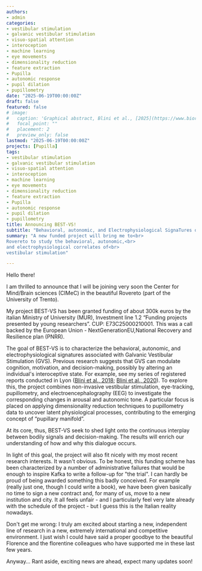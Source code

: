 ```yaml
---
authors:
- admin
categories:
- vestibular stimulation
- galvanic vestibular stimulation
- visuo-spatial attention
- interoception
- machine learning
- eye movements
- dimensionality reduction
- feature extraction
- Pupilla
- autonomic response
- pupil dilation
- pupillometry
date: "2025-06-19T00:00:00Z"
draft: false
featured: false
# image:
#   caption: 'Graphical abstract, Blini et al., [2025](https://www.biorxiv.org/content/10.1101/2023.10.11.561866v1)'
#   focal_point: ""
#   placement: 2
#   preview_only: false
lastmod: "2025-06-19T00:00:00Z"
projects: [Pupilla]
tags:
- vestibular stimulation
- galvanic vestibular stimulation
- visuo-spatial attention
- interoception
- machine learning
- eye movements
- dimensionality reduction
- feature extraction
- Pupilla
- autonomic response
- pupil dilation
- pupillometry
title: Announcing BEST-VS!
subtitle: "Behavioral, autonomic, and Electrophysiological SignaTures of Vestibular Stimulation"
summary: "A new funded project will bring me to<br>
Rovereto to study the behavioral, autonomic,<br>
and electrophysiological correlates of<br>
vestibular stimulation"  

---
```


Hello there! 

I am thrilled to announce that I will be joining very soon the Center for Mind/Brain sciences (CIMeC) in the beautiful Rovereto (part of the University of Trento).

My project BEST-VS has been granted funding of about 300k euros by the italian Ministry of University (MUR), Investment line 1.2 “Funding projects presented by young researchers”. CUP: E73C25000210001.
This was a call backed by the European Union - NextGenerationEU,National Recovery and Resilience plan (PNRR).

The goal of BEST-VS is to characterize the behavioral, autonomic, and electrophysiological signatures associated with Galvanic Vestibular Stimulation (GVS). Previous research suggests that GVS can modulate cognition, motivation, and decision-making, possibly by altering an individual's interoceptive state. For example, see my series of registered reports conducted in Lyon ([Blini et al., 2018](https://www.sciencedirect.com/science/article/pii/S0010945218300583?via%3Dihub); [Blini et al., 2020](https://www.sciencedirect.com/science/article/pii/S0010945220303427)).
To explore this, the project combines non-invasive vestibular stimulation, eye-tracking, pupillometry, and electroencephalography (EEG) to investigate the corresponding changes in arousal and autonomic tone. 
A particular focus is placed on applying dimensionality reduction techniques to pupillometry data to uncover latent physiological processes, contributing to the emerging concept of “pupillary manifold”.

At its core, thus, BEST-VS seek to shed light onto the continuous interplay between bodily signals and decision-making. The results will enrich our understanding of how and why this dialogue occurs.


In light of this goal, the project will also fit nicely with my most recent research interests.
It wasn't obvious. 
To be honest, this funding scheme has been characterized by a number of administrative failures that would be enough to inspire Kafka to write a follow-up for "the trial". I can hardly be proud of being awarded something this badly conceived.
For example (really just one, though I could write a book), we have been given basically no time to sign a new contract and, for many of us, move to a new institution and city. It all feels unfair - and I particularly feel very late already with the schedule of the project - but I guess this is the Italian reality nowadays.

Don't get me wrong: I truly am excited about starting a new, independent line of research in a new, extremely international and competitive environment. I just wish I could have said a proper goodbye to the beautiful Florence and the florentine colleagues who have supported me in these last few years.

Anyway... Rant aside, exciting news are ahead, expect many updates soon!


 






